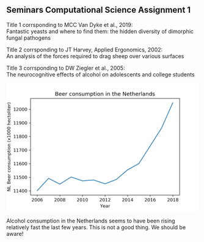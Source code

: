 ## Seminars Computational Science Assignment 1

Title 1 corrsponding to MCC Van Dyke et al., 2019:  
Fantastic yeasts and where to find them: the hidden diversity of dimorphic fungal pathogens

Title 2 corrsponding to JT Harvey, Applied Ergonomics, 2002:  
An analysis of the forces required to drag sheep over various surfaces

Title 3 corrsponding to DW Ziegler et al., 2005:  
The neurocognitive effects of alcohol on adolescents and college students


![Alcohol consumption NL](plot_ass1.png)

Alcohol consumption in the Netherlands seems to have been rising relatively fast the last few years. This is not a good thing. We should be aware!
